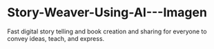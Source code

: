# Story-Weaver-Using-AI---Imagen
Fast digital story telling and book creation and sharing for everyone to convey ideas, teach, and express.
